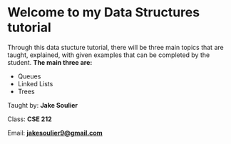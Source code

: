 # Welcome to my Data Structures tutorial
Through this data stucture tutorial, there will be three main topics that are taught, explained, with given examples that can be completed by the student.
**The main three are:**
* Queues
* Linked Lists
* Trees

Taught by:
**Jake Soulier**

Class:
**CSE 212**

Email:
**jakesoulier9@gmail.com**


